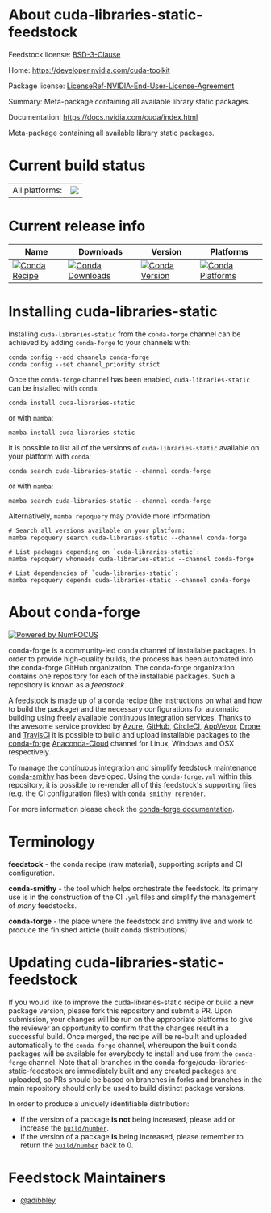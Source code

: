 About cuda-libraries-static-feedstock
=====================================

Feedstock license: [BSD-3-Clause](https://github.com/conda-forge/cuda-libraries-static-feedstock/blob/main/LICENSE.txt)

Home: https://developer.nvidia.com/cuda-toolkit

Package license: [LicenseRef-NVIDIA-End-User-License-Agreement](https://docs.nvidia.com/cuda/eula/index.html)

Summary: Meta-package containing all available library static packages.

Documentation: https://docs.nvidia.com/cuda/index.html

Meta-package containing all available library static packages.


Current build status
====================


<table><tr><td>All platforms:</td>
    <td>
      <a href="https://dev.azure.com/conda-forge/feedstock-builds/_build/latest?definitionId=19586&branchName=main">
        <img src="https://dev.azure.com/conda-forge/feedstock-builds/_apis/build/status/cuda-libraries-static-feedstock?branchName=main">
      </a>
    </td>
  </tr>
</table>

Current release info
====================

| Name | Downloads | Version | Platforms |
| --- | --- | --- | --- |
| [![Conda Recipe](https://img.shields.io/badge/recipe-cuda--libraries--static-green.svg)](https://anaconda.org/conda-forge/cuda-libraries-static) | [![Conda Downloads](https://img.shields.io/conda/dn/conda-forge/cuda-libraries-static.svg)](https://anaconda.org/conda-forge/cuda-libraries-static) | [![Conda Version](https://img.shields.io/conda/vn/conda-forge/cuda-libraries-static.svg)](https://anaconda.org/conda-forge/cuda-libraries-static) | [![Conda Platforms](https://img.shields.io/conda/pn/conda-forge/cuda-libraries-static.svg)](https://anaconda.org/conda-forge/cuda-libraries-static) |

Installing cuda-libraries-static
================================

Installing `cuda-libraries-static` from the `conda-forge` channel can be achieved by adding `conda-forge` to your channels with:

```
conda config --add channels conda-forge
conda config --set channel_priority strict
```

Once the `conda-forge` channel has been enabled, `cuda-libraries-static` can be installed with `conda`:

```
conda install cuda-libraries-static
```

or with `mamba`:

```
mamba install cuda-libraries-static
```

It is possible to list all of the versions of `cuda-libraries-static` available on your platform with `conda`:

```
conda search cuda-libraries-static --channel conda-forge
```

or with `mamba`:

```
mamba search cuda-libraries-static --channel conda-forge
```

Alternatively, `mamba repoquery` may provide more information:

```
# Search all versions available on your platform:
mamba repoquery search cuda-libraries-static --channel conda-forge

# List packages depending on `cuda-libraries-static`:
mamba repoquery whoneeds cuda-libraries-static --channel conda-forge

# List dependencies of `cuda-libraries-static`:
mamba repoquery depends cuda-libraries-static --channel conda-forge
```


About conda-forge
=================

[![Powered by
NumFOCUS](https://img.shields.io/badge/powered%20by-NumFOCUS-orange.svg?style=flat&colorA=E1523D&colorB=007D8A)](https://numfocus.org)

conda-forge is a community-led conda channel of installable packages.
In order to provide high-quality builds, the process has been automated into the
conda-forge GitHub organization. The conda-forge organization contains one repository
for each of the installable packages. Such a repository is known as a *feedstock*.

A feedstock is made up of a conda recipe (the instructions on what and how to build
the package) and the necessary configurations for automatic building using freely
available continuous integration services. Thanks to the awesome service provided by
[Azure](https://azure.microsoft.com/en-us/services/devops/), [GitHub](https://github.com/),
[CircleCI](https://circleci.com/), [AppVeyor](https://www.appveyor.com/),
[Drone](https://cloud.drone.io/welcome), and [TravisCI](https://travis-ci.com/)
it is possible to build and upload installable packages to the
[conda-forge](https://anaconda.org/conda-forge) [Anaconda-Cloud](https://anaconda.org/)
channel for Linux, Windows and OSX respectively.

To manage the continuous integration and simplify feedstock maintenance
[conda-smithy](https://github.com/conda-forge/conda-smithy) has been developed.
Using the ``conda-forge.yml`` within this repository, it is possible to re-render all of
this feedstock's supporting files (e.g. the CI configuration files) with ``conda smithy rerender``.

For more information please check the [conda-forge documentation](https://conda-forge.org/docs/).

Terminology
===========

**feedstock** - the conda recipe (raw material), supporting scripts and CI configuration.

**conda-smithy** - the tool which helps orchestrate the feedstock.
                   Its primary use is in the construction of the CI ``.yml`` files
                   and simplify the management of *many* feedstocks.

**conda-forge** - the place where the feedstock and smithy live and work to
                  produce the finished article (built conda distributions)


Updating cuda-libraries-static-feedstock
========================================

If you would like to improve the cuda-libraries-static recipe or build a new
package version, please fork this repository and submit a PR. Upon submission,
your changes will be run on the appropriate platforms to give the reviewer an
opportunity to confirm that the changes result in a successful build. Once
merged, the recipe will be re-built and uploaded automatically to the
`conda-forge` channel, whereupon the built conda packages will be available for
everybody to install and use from the `conda-forge` channel.
Note that all branches in the conda-forge/cuda-libraries-static-feedstock are
immediately built and any created packages are uploaded, so PRs should be based
on branches in forks and branches in the main repository should only be used to
build distinct package versions.

In order to produce a uniquely identifiable distribution:
 * If the version of a package **is not** being increased, please add or increase
   the [``build/number``](https://docs.conda.io/projects/conda-build/en/latest/resources/define-metadata.html#build-number-and-string).
 * If the version of a package **is** being increased, please remember to return
   the [``build/number``](https://docs.conda.io/projects/conda-build/en/latest/resources/define-metadata.html#build-number-and-string)
   back to 0.

Feedstock Maintainers
=====================

* [@adibbley](https://github.com/adibbley/)

